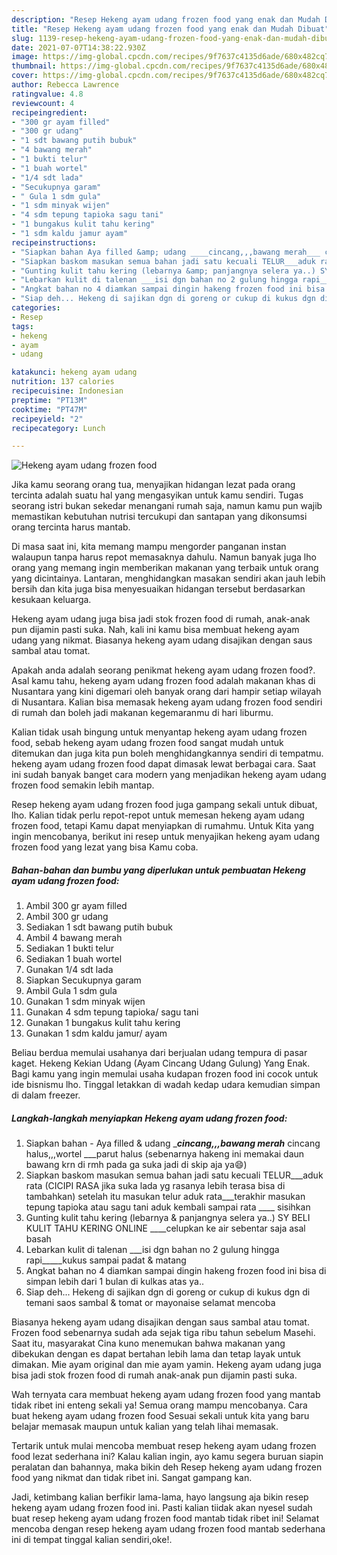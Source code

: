 ```yaml
---
description: "Resep Hekeng ayam udang frozen food yang enak dan Mudah Dibuat"
title: "Resep Hekeng ayam udang frozen food yang enak dan Mudah Dibuat"
slug: 1139-resep-hekeng-ayam-udang-frozen-food-yang-enak-dan-mudah-dibuat
date: 2021-07-07T14:38:22.930Z
image: https://img-global.cpcdn.com/recipes/9f7637c4135d6ade/680x482cq70/hekeng-ayam-udang-frozen-food-foto-resep-utama.jpg
thumbnail: https://img-global.cpcdn.com/recipes/9f7637c4135d6ade/680x482cq70/hekeng-ayam-udang-frozen-food-foto-resep-utama.jpg
cover: https://img-global.cpcdn.com/recipes/9f7637c4135d6ade/680x482cq70/hekeng-ayam-udang-frozen-food-foto-resep-utama.jpg
author: Rebecca Lawrence
ratingvalue: 4.8
reviewcount: 4
recipeingredient:
- "300 gr ayam filled"
- "300 gr udang"
- "1 sdt bawang putih bubuk"
- "4 bawang merah"
- "1 bukti telur"
- "1 buah wortel"
- "1/4 sdt lada"
- "Secukupnya garam"
- " Gula 1 sdm gula"
- "1 sdm minyak wijen"
- "4 sdm tepung tapioka sagu tani"
- "1 bungakus kulit tahu kering"
- "1 sdm kaldu jamur ayam"
recipeinstructions:
- "Siapkan bahan Aya filled &amp; udang ____cincang,,,bawang merah___ cincang halus,,,wortel ___parut halus (sebenarnya hakeng ini memakai daun bawang krn di rmh pada ga suka jadi di skip aja ya😄)"
- "Siapkan baskom masukan semua bahan jadi satu kecuali TELUR___aduk rata (CICIPI RASA jika suka lada yg rasanya lebih terasa bisa di tambahkan) setelah itu masukan telur aduk rata___terakhir masukan tepung tapioka atau sagu tani aduk kembali sampai rata ____ sisihkan"
- "Gunting kulit tahu kering (lebarnya &amp; panjangnya selera ya..) SY BELI KULIT TAHU KERING ONLINE ____celupkan ke air sebentar saja asal basah"
- "Lebarkan kulit di talenan ___isi dgn bahan no 2 gulung hingga rapi_____kukus sampai padat &amp; matang"
- "Angkat bahan no 4 diamkan sampai dingin hakeng frozen food ini bisa di simpan lebih dari 1 bulan di kulkas atas ya.."
- "Siap deh... Hekeng di sajikan dgn di goreng or cukup di kukus dgn di temani saos sambal &amp; tomat or mayonaise selamat mencoba"
categories:
- Resep
tags:
- hekeng
- ayam
- udang

katakunci: hekeng ayam udang 
nutrition: 137 calories
recipecuisine: Indonesian
preptime: "PT13M"
cooktime: "PT47M"
recipeyield: "2"
recipecategory: Lunch

---
```



![Hekeng ayam udang frozen food](https://img-global.cpcdn.com/recipes/9f7637c4135d6ade/680x482cq70/hekeng-ayam-udang-frozen-food-foto-resep-utama.jpg)

Jika kamu seorang orang tua, menyajikan hidangan lezat pada orang tercinta adalah suatu hal yang mengasyikan untuk kamu sendiri. Tugas seorang istri bukan sekedar menangani rumah saja, namun kamu pun wajib memastikan kebutuhan nutrisi tercukupi dan santapan yang dikonsumsi orang tercinta harus mantab.

Di masa  saat ini, kita memang mampu mengorder panganan instan walaupun tanpa harus repot memasaknya dahulu. Namun banyak juga lho orang yang memang ingin memberikan makanan yang terbaik untuk orang yang dicintainya. Lantaran, menghidangkan masakan sendiri akan jauh lebih bersih dan kita juga bisa menyesuaikan hidangan tersebut berdasarkan kesukaan keluarga. 

Hekeng ayam udang juga bisa jadi stok frozen food di rumah, anak-anak pun dijamin pasti suka. Nah, kali ini kamu bisa membuat hekeng ayam udang yang nikmat. Biasanya hekeng ayam udang disajikan dengan saus sambal atau tomat.

Apakah anda adalah seorang penikmat hekeng ayam udang frozen food?. Asal kamu tahu, hekeng ayam udang frozen food adalah makanan khas di Nusantara yang kini digemari oleh banyak orang dari hampir setiap wilayah di Nusantara. Kalian bisa memasak hekeng ayam udang frozen food sendiri di rumah dan boleh jadi makanan kegemaranmu di hari liburmu.

Kalian tidak usah bingung untuk menyantap hekeng ayam udang frozen food, sebab hekeng ayam udang frozen food sangat mudah untuk ditemukan dan juga kita pun boleh menghidangkannya sendiri di tempatmu. hekeng ayam udang frozen food dapat dimasak lewat berbagai cara. Saat ini sudah banyak banget cara modern yang menjadikan hekeng ayam udang frozen food semakin lebih mantap.

Resep hekeng ayam udang frozen food juga gampang sekali untuk dibuat, lho. Kalian tidak perlu repot-repot untuk memesan hekeng ayam udang frozen food, tetapi Kamu dapat menyiapkan di rumahmu. Untuk Kita yang ingin mencobanya, berikut ini resep untuk menyajikan hekeng ayam udang frozen food yang lezat yang bisa Kamu coba.

<!--inarticleads1-->

##### Bahan-bahan dan bumbu yang diperlukan untuk pembuatan Hekeng ayam udang frozen food:

1. Ambil 300 gr ayam filled
1. Ambil 300 gr udang
1. Sediakan 1 sdt bawang putih bubuk
1. Ambil 4 bawang merah
1. Sediakan 1 bukti telur
1. Sediakan 1 buah wortel
1. Gunakan 1/4 sdt lada
1. Siapkan Secukupnya garam
1. Ambil  Gula 1 sdm gula
1. Gunakan 1 sdm minyak wijen
1. Gunakan 4 sdm tepung tapioka/ sagu tani
1. Gunakan 1 bungakus kulit tahu kering
1. Gunakan 1 sdm kaldu jamur/ ayam


Beliau berdua memulai usahanya dari berjualan udang tempura di pasar kaget. Hekeng Kekian Udang (Ayam Cincang Udang Gulung) Yang Enak. Bagi kamu yang ingin memulai usaha kudapan frozen food ini cocok untuk ide bisnismu lho. Tinggal letakkan di wadah kedap udara kemudian simpan di dalam freezer. 

<!--inarticleads2-->

##### Langkah-langkah menyiapkan Hekeng ayam udang frozen food:

1. Siapkan bahan - Aya filled &amp; udang ____cincang,,,bawang merah___ cincang halus,,,wortel ___parut halus (sebenarnya hakeng ini memakai daun bawang krn di rmh pada ga suka jadi di skip aja ya😄)
1. Siapkan baskom masukan semua bahan jadi satu kecuali TELUR___aduk rata (CICIPI RASA jika suka lada yg rasanya lebih terasa bisa di tambahkan) setelah itu masukan telur aduk rata___terakhir masukan tepung tapioka atau sagu tani aduk kembali sampai rata ____ sisihkan
1. Gunting kulit tahu kering (lebarnya &amp; panjangnya selera ya..) SY BELI KULIT TAHU KERING ONLINE ____celupkan ke air sebentar saja asal basah
1. Lebarkan kulit di talenan ___isi dgn bahan no 2 gulung hingga rapi_____kukus sampai padat &amp; matang
1. Angkat bahan no 4 diamkan sampai dingin hakeng frozen food ini bisa di simpan lebih dari 1 bulan di kulkas atas ya..
1. Siap deh... Hekeng di sajikan dgn di goreng or cukup di kukus dgn di temani saos sambal &amp; tomat or mayonaise selamat mencoba


Biasanya hekeng ayam udang disajikan dengan saus sambal atau tomat. Frozen food sebenarnya sudah ada sejak tiga ribu tahun sebelum Masehi. Saat itu, masyarakat Cina kuno menemukan bahwa makanan yang dibekukan dengan es dapat bertahan lebih lama dan tetap layak untuk dimakan. Mie ayam original dan mie ayam yamin. Hekeng ayam udang juga bisa jadi stok frozen food di rumah anak-anak pun dijamin pasti suka. 

Wah ternyata cara membuat hekeng ayam udang frozen food yang mantab tidak ribet ini enteng sekali ya! Semua orang mampu mencobanya. Cara buat hekeng ayam udang frozen food Sesuai sekali untuk kita yang baru belajar memasak maupun untuk kalian yang telah lihai memasak.

Tertarik untuk mulai mencoba membuat resep hekeng ayam udang frozen food lezat sederhana ini? Kalau kalian ingin, ayo kamu segera buruan siapin peralatan dan bahannya, maka bikin deh Resep hekeng ayam udang frozen food yang nikmat dan tidak ribet ini. Sangat gampang kan. 

Jadi, ketimbang kalian berfikir lama-lama, hayo langsung aja bikin resep hekeng ayam udang frozen food ini. Pasti kalian tiidak akan nyesel sudah buat resep hekeng ayam udang frozen food mantab tidak ribet ini! Selamat mencoba dengan resep hekeng ayam udang frozen food mantab sederhana ini di tempat tinggal kalian sendiri,oke!.

